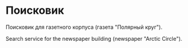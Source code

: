 # Поисковик 

Поисковик для газетного корпуса (газета "Полярный круг").

Search service for the newspaper building (newspaper "Arctic Circle").

